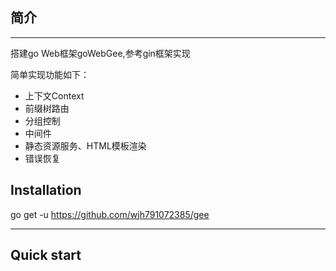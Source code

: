 ## 简介
***
搭建go Web框架goWebGee,参考gin框架实现 

简单实现功能如下：
* 上下文Context
* 前缀树路由
* 分组控制
* 中间件
* 静态资源服务、HTML模板渲染
* 错误恢复

## Installation
go get -u https://github.com/wjh791072385/gee

***
## Quick start
